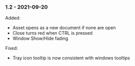 ﻿### 1.2 - 2021-09-20

Added:
- Asset opens as a new document if none are open
- Close turns red when CTRL is pressed
- Window Show/Hide fading

Fixed:
- Tray icon tooltip is now consistent with windows tooltips
